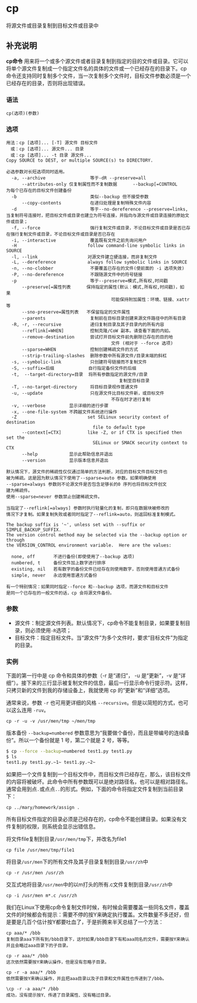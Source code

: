 cp
===

将源文件或目录复制到目标文件或目录中

## 补充说明

**cp命令** 用来将一个或多个源文件或者目录复制到指定的目的文件或目录。它可以将单个源文件复制成一个指定文件名的具体的文件或一个已经存在的目录下。cp命令还支持同时复制多个文件，当一次复制多个文件时，目标文件参数必须是一个已经存在的目录，否则将出现错误。

### 语法  

```
cp(选项)(参数)
```

### 选项  

```
用法：cp [选项]... [-T] 源文件 目标文件
　或：cp [选项]... 源文件... 目录
　或：cp [选项]... -t 目录 源文件...
Copy SOURCE to DEST, or multiple SOURCE(s) to DIRECTORY.

必选参数对长短选项同时适用。
  -a, --archive                 等于-dR --preserve=all
      --attributes-only 仅复制属性而不复制数据      --backup[=CONTROL        为每个已存在的目标文件创建备份
  -b                            类似--backup 但不接受参数
      --copy-contents           在递归处理是复制特殊文件内容
  -d                            等于--no-dereference --preserve=links,当复制符号连接时，把目标文件或目录也建立为符号连接，并指向与源文件或目录连接的原始文件或目录；
  -f, --force                   强行复制文件或目录，不论目标文件或目录是否已存在强行复制文件或目录，不论目标文件或目录是否已存在
  -i, --interactive             覆盖既有文件之前先询问用户
  -H                           follow command-line symbolic links in SOURCE
  -l, --link                   对源文件建立硬连接，而非复制文件
  -L, --dereference            always follow symbolic links in SOURCE
  -n, --no-clobber              不要覆盖已存在的文件(使前面的 -i 选项失效)
  -P, --no-dereference          不跟随源文件中的符号链接
  -p                            等于--preserve=模式,所有权,时间戳
      --preserve[=属性列表      保持指定的属性(默认：模式,所有权,时间戳)，如 果
                                        可能保持附加属性：环境、链接、xattr  等
      --sno-preserve=属性列表   不保留指定的文件属性
      --parents                 复制前在目标目录创建来源文件路径中的所有目录
  -R, -r, --recursive           递归复制目录及其子目录内的所有内容
      --reflink[=WHEN]          控制克隆/CoW 副本。请查看下面的内如。
      --remove-destination      尝试打开目标文件前先删除已存在的目的地
                                        文件 (相对于 --force 选项)
      --sparse=WHEN             控制创建稀疏文件的方式
      --strip-trailing-slashes  删除参数中所有源文件/目录末端的斜杠
  -s, --symbolic-link           只创建符号链接而不复制文件
  -S, --suffix=后缀             自行指定备份文件的后缀
  -t,  --target-directory=目录  将所有参数指定的源文件/目录
                                           复制至目标目录
  -T, --no-target-directory     将目标目录视作普通文件
  -u, --update                  只在源文件比目标文件新，或目标文件
                                        不存在时才进行复制
  -v, --verbose         显示详细的进行步骤
  -x, --one-file-system 不跨越文件系统进行操作
  -Z                           set SELinux security context of destination
                                 file to default type
      --context[=CTX]          like -Z, or if CTX is specified then set the
                                 SELinux or SMACK security context to CTX
      --help            显示此帮助信息并退出
      --version         显示版本信息并退出

默认情况下，源文件的稀疏性仅仅通过简单的方法判断，对应的目标文件目标文件也
被为稀疏。这是因为默认情况下使用了--sparse=auto 参数。如果明确使用
--sparse=always 参数则不论源文件是否包含足够长的0 序列也将目标文件创文
建为稀疏件。
使用--sparse=never 参数禁止创建稀疏文件。

当指定了--reflink[=always] 参数时执行轻量化的复制，即只在数据块被修改的
情况下才复制。如果复制失败或者同时指定了--reflink=auto，则返回标准复制模式。

The backup suffix is '~', unless set with --suffix or SIMPLE_BACKUP_SUFFIX.
The version control method may be selected via the --backup option or through
the VERSION_CONTROL environment variable.  Here are the values:

  none, off       不进行备份(即使使用了--backup 选项)
  numbered, t     备份文件加上数字进行排序
  existing, nil   若有数字的备份文件已经存在则使用数字，否则使用普通方式备份
  simple, never   永远使用普通方式备份

有一个特别情况：如果同时指定--force 和--backup 选项，而源文件和目标文件
是同一个已存在的一般文件的话，cp 会将源文件备份。
```

### 参数  

*   源文件：制定源文件列表。默认情况下，cp命令不能复制目录，如果要复制目录，则必须使用`-R`选项；
*   目标文件：指定目标文件。当“源文件”为多个文件时，要求“目标文件”为指定的目录。

### 实例  

下面的第一行中是 cp 命令和具体的参数（-r 是“递归”， -u 是“更新”，-v 是“详细”）。接下来的三行显示被复制文件的信息，最后一行显示命令行提示符。这样，只拷贝新的文件到我的存储设备上，我就使用 cp 的“更新”和“详细”选项。

通常来说，参数 `-r` 也可用更详细的风格 `--recursive`。但是以简短的方式，也可以这么连用 `-ruv`。

```
cp -r -u -v /usr/men/tmp ~/men/tmp
```

版本备份 `--backup=numbered` 参数意思为“我要做个备份，而且是带编号的连续备份”。所以一个备份就是 1 号，第二个就是 2 号，等等。

```bash
$ cp --force --backup=numbered test1.py test1.py
$ ls
test1.py test1.py.~1~ test1.py.~2~
```

如果把一个文件复制到一个目标文件中，而目标文件已经存在，那么，该目标文件的内容将被破坏。此命令中所有参数既可以是绝对路径名，也可以是相对路径名。通常会用到点`.`或点点`..`的形式。例如，下面的命令将指定文件复制到当前目录下：

```
cp ../mary/homework/assign .
```

所有目标文件指定的目录必须是己经存在的，cp命令不能创建目录。如果没有文件复制的权限，则系统会显示出错信息。

将文件file复制到目录`/usr/men/tmp`下，并改名为file1

```
cp file /usr/men/tmp/file1
```

将目录`/usr/men`下的所有文件及其子目录复制到目录`/usr/zh`中

```
cp -r /usr/men /usr/zh
```

交互式地将目录`/usr/men`中的以m打头的所有.c文件复制到目录`/usr/zh`中

```
cp -i /usr/men m*.c /usr/zh
```

我们在Linux下使用cp命令复制文件时候，有时候会需要覆盖一些同名文件，覆盖文件的时候都会有提示：需要不停的按Y来确定执行覆盖。文件数量不多还好，但是要是几百个估计按Y都要吐血了，于是折腾来半天总结了一个方法：

```
cp aaa/* /bbb
复制目录aaa下所有到/bbb目录下，这时如果/bbb目录下有和aaa同名的文件，需要按Y来确认并且会略过aaa目录下的子目录。

cp -r aaa/* /bbb
这次依然需要按Y来确认操作，但是没有忽略子目录。

cp -r -a aaa/* /bbb
依然需要按Y来确认操作，并且把aaa目录以及子目录和文件属性也传递到了/bbb。

\cp -r -a aaa/* /bbb
成功，没有提示按Y、传递了目录属性、没有略过目录。
```


<!-- Linux命令行搜索引擎：https://jaywcjlove.github.io/linux-command/ -->

